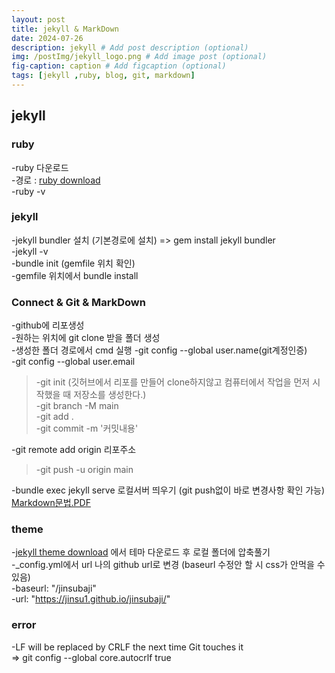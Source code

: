 ```yaml
---
layout: post
title: jekyll & MarkDown
date: 2024-07-26
description: jekyll # Add post description (optional)
img: /postImg/jekyll_logo.png # Add image post (optional)
fig-caption: caption # Add figcaption (optional)
tags: [jekyll ,ruby, blog, git, markdown]
---
```

## jekyll
### ruby
-ruby 다운로드   
-경로 : [ruby download](https://rubyinstaller.org/downloads/)   
-ruby -v   

### jekyll
-jekyll bundler 설치 (기본경로에 설치) => gem install jekyll bundler   
-jekyll -v   
-bundle init (gemfile 위치 확인)   
-gemfile 위치에서 bundle install   


### Connect & Git & MarkDown
-github에 리포생성   
-원하는 위치에 git clone 받을 폴더 생성    
-생성한 폴더 경로에서 cmd 실행
-git config --global user.name(git계정인증)   
-git config --global user.email

>-git init (깃허브에서 리포를 만들어 clone하지않고 컴퓨터에서 작업을 먼저 시작했을 때 저장소를 생성한다.)   
-git branch -M main   
-git add .   
-git commit -m '커밋내용'   

-git remote add origin 리포주소  

>-git push -u origin main   

-bundle exec jekyll serve 로컬서버 띄우기 (git push없이 바로 변경사항 확인 가능)   
[Markdown문법.PDF](https://github.com/user-attachments/files/16408354/04-.pdf)

### theme
-[jekyll theme download](http://jekyllthemes.org/) 에서 테마 다운로드 후 로컬 폴더에 압축풀기   
-_config.yml에서 url 나의 github url로 변경 (baseurl 수정안 할 시 css가 안먹을 수 있음)   
-baseurl: "/jinsubaji"   
-url: "https://jinsu1.github.io/jinsubaji/"   


### error 
-LF will be replaced by CRLF the next time Git touches it   
 => git config --global core.autocrlf true   